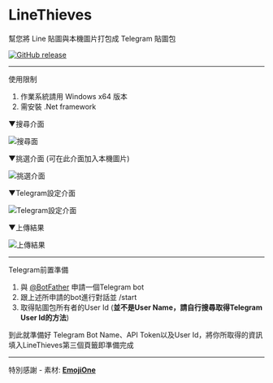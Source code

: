 # LineThieves
幫您將 Line 貼圖與本機圖片打包成 Telegram 貼圖包

[![GitHub release](https://img.shields.io/badge/release-v3.1-blue.svg?style=flat)](https://github.com/infixman/LineThieves/releases/latest)
***
使用限制
1. 作業系統請用 Windows x64 版本
2. 需安裝 .Net framework

▼搜尋介面

![搜尋面](https://i.imgur.com/qDefOlp.png)

▼挑選介面 (可在此介面加入本機圖片)

![挑選介面](https://i.imgur.com/WAaesnG.png)

▼Telegram設定介面

![Telegram設定介面](https://i.imgur.com/SStjvjj.png)

▼上傳結果

![上傳結果](https://i.imgur.com/P7PcQf6.png)
***
Telegram前置準備
1. 與 [@BotFather](http://t.me/BotFather) 申請一個Telegram bot
2. 跟上述所申請的bot進行對話並 /start
3. 取得貼圖包所有者的User Id (**並不是User Name，請自行搜尋取得Telegram User Id的方法**)

到此就準備好 Telegram Bot Name、API Token以及User Id，將你所取得的資訊填入LineThieves第三個頁籤即準備完成
***
特別感謝 - 素材: [**EmojiOne**](https://github.com/emojione/emojione)

